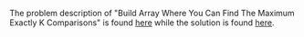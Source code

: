 The problem description of "Build Array Where You Can Find The Maximum Exactly K Comparisons" is found [here](https://leetcode.com/problems/build-array-where-you-can-find-the-maximum-exactly-k-comparisons/) while the solution is found [here](https://github.com/aurimas13/Solutions-To-Problems/blob/main/LeetCode/Python%20Solutions/Build%20Array%20Where%20You%20Can%20Find%20The%20Maximum%20Exactly%20K%20Comparisons/build.py).
